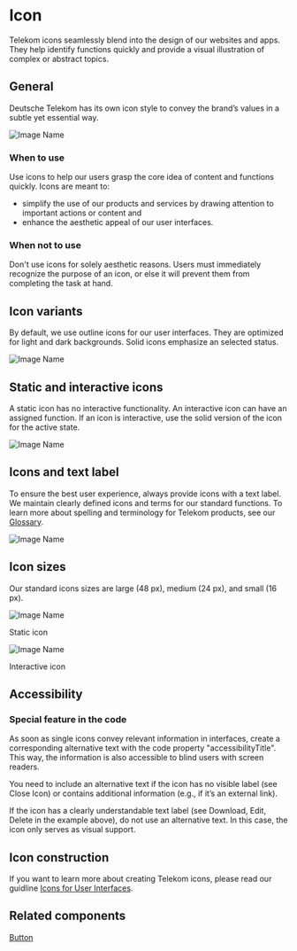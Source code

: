 # Icon

Telekom icons seamlessly blend into the design of our websites and apps. They help identify functions quickly and provide a visual illustration of complex or abstract topics.

## General

Deutsche Telekom has its own icon style to convey the brand’s values in a subtle yet essential way.

![Image Name](assets/3_components/icon/icons_general.png)

### When to use

Use icons to help our users grasp the core idea of content and functions quickly. Icons are meant to:

* simplify the use of our products and services by drawing attention to important actions or content and
* enhance the aesthetic appeal of our user interfaces.

### When not to use

Don't use icons for solely aesthetic reasons. Users must immediately recognize the purpose of an icon, or else it will prevent them from completing the task at hand.

## Icon variants

By default, we use outline icons for our user interfaces. They are optimized for light and dark backgrounds. Solid icons emphasize an selected status.

![Image Name](assets/3_components/icon/icons_variants.png)

## Static and interactive icons

A static icon has no interactive functionality. An interactive icon can have an assigned function. If an icon is interactive, use the solid version of the icon for the active state.

![Image Name](assets/3_components/icon/icon_interactive.png)

## Icons and text label

To ensure the best user experience, always provide icons with a text label. We maintain clearly defined icons and terms for our standard functions.
To learn more about spelling and terminology for Telekom products, see our <a href="https://www.brand-design.telekom.com/en/downloads/glossary/" target="_blank">Glossary</a>.

![Image Name](assets/3_components/icon/icon_label.png)

## Icon sizes

Our standard icons sizes are large (48 px), medium (24 px), and small (16 px).

![Image Name](assets/3_components/icon/icon_sizes_static.png)

Static icon

![Image Name](assets/3_components/icon/icon_sizes_interactive.png)

Interactive icon

## Accessibility

### Special feature in the code
As soon as single icons convey relevant information in interfaces, create a corresponding alternative text with the code property "accessibilityTitle". This way, the information is also accessible to blind users with screen readers.

You need to include an alternative text if the icon has no visible label (see Close Icon) or contains additional information (e.g., if it’s an external link).

If the icon has a clearly understandable text label (see Download, Edit, Delete in the example above), do not use an alternative text. In this case, the icon only serves as visual support.

## Icon construction

If you want to learn more about creating Telekom icons, please read our guidline <a href="https://www.brand-design.telekom.com/en/articles/i/icons-for-user-interfaces/?updatePreferredLanguage=1" target="_blank">Icons for User Interfaces</a>.

## Related components

<a href="?path=/usage/components-button--large-standard">Button</a>